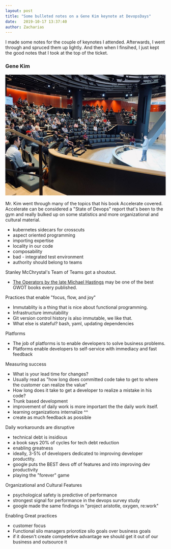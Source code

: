 ```yaml
---
layout: post
title: "Some bulleted notes on a Gene Kim keynote at DevopsDays"
date:   2019-10-17 13:37:40
author: Zacharias
---
```


I made some notes for the couple of keynotes I attended. Afterwards, I went through and spruced them up lightly. And then when I finsihed, I just kept the good notes that I took at the top of the ticket.

### Gene Kim

<img class="img img-responsive" src="/assets/aphoto.jpg">

Mr. Kim went through many of the topics that his book Accelerate covered. Accelerate can be considered a "State of Devops" report that's been to the gym and really bulked up on some statistics and more organizational and cultural material.

- kubernetes sidecars for crosscuts
- aspect oriented programming
- importing expertise
- locality in our code
- composability
- bad - integrated test environment
- authority should belong to teams

Stanley McChrystal's Team of Teams got a shoutout.
-  [The Operators by the late Michael Hastings](https://books.google.com/books/about/The_Operators.html?id=xD8dDgAAQBAJ&printsec=frontcover&source=kp_read_button#v=onepage&q&f=false) may be one of the best GWOT books every published.

Practices that enable "focus, flow, and joy"
- Immutablity is a thing that is nice about functional programming.
- Infrastructure immutability
- Git version control history is also immutable, we like that.
- What else is stateful? bash, yaml, updating dependencies

Platforms
- The job of platforms is to enable developers to solve business problems.
- Platforms enable developers to self-service with immediacy and fast feedback

Measuring success
- What is your lead time for changes?
- Usually read as "how long does committed code take to get to where the customer can realize the value"
- How long does it take to get a developer to realize a mistake in his code?
- Trunk based development
- improvement of daily work is more important the the daily work itself.
- learning organizations internalize ^^
- create as much feedback as possible

Daily workarounds are disruptive
- technical debt is insidious
- a book says 20% of cycles for tech debt reduction
- enabling greatness
- ideally, 3-5% of developers dedicated to improving developer productity.
- google puts the BEST devs off of features and into improving dev productivity
- playing the "forever" game

Organizational and Cultural Features
- psychological safety is predictive of performance
- strongest signal for performance in the devops survey study
- google made the same findings in "project aristotle, oxygen, re:work"

Enabling Great practices
- customer focus
- Functional silo managers priorotize silo goals over business goals
- if it doesn't create competetive advantage we should get it out of our business and outsource it